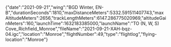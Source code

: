 {"date":"2021-09-21","wing":"BGD Winter, EN-B","durationSeconds":1810,"maxDistanceMeters":5332.591511407743,"maxAltitudeMeters":2656,"trackLengthMeters":6147.286775020969,"altitudeGainMeters":160,"launchTime":1632183385000,"launchName":"TO (N, W, S) Cove_Richfield_Monroe","fileName":"2021-09-21-XAH-bqz-04.igc","location":"Monroe","flightNumber":49,"type":"flightlog","flying-location":"Monroe"}
